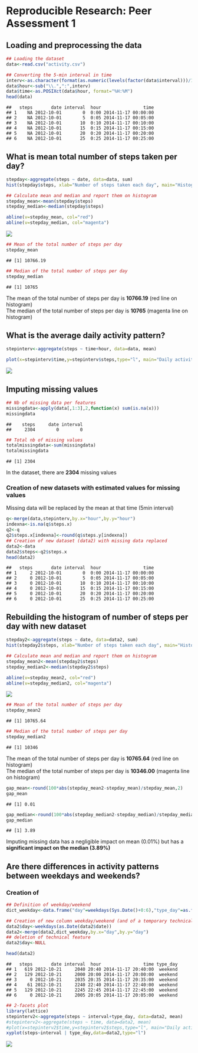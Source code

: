 # Reproducible Research: Peer Assessment 1


## Loading and preprocessing the data


```r
## Loading the dataset
data<-read.csv("activity.csv")

## Converting the 5-min interval in time
interv<-as.character(format(as.numeric(levels(factor(data$interval)))/100,nsmall=2))
data$hour<-sub("\\.",":",interv)
data$time<-as.POSIXct(data$hour, format="%H:%M")
head(data)
```

```
##   steps       date interval  hour                time
## 1    NA 2012-10-01        0  0:00 2014-11-17 00:00:00
## 2    NA 2012-10-01        5  0:05 2014-11-17 00:05:00
## 3    NA 2012-10-01       10  0:10 2014-11-17 00:10:00
## 4    NA 2012-10-01       15  0:15 2014-11-17 00:15:00
## 5    NA 2012-10-01       20  0:20 2014-11-17 00:20:00
## 6    NA 2012-10-01       25  0:25 2014-11-17 00:25:00
```


## What is mean total number of steps taken per day?


```r
stepday<-aggregate(steps ~ date, data=data, sum)
hist(stepday$steps, xlab="Number of steps taken each day", main="Histogram of number of steps per day")

## Calculate mean and median and report them on histogram
stepday_mean<-mean(stepday$steps)
stepday_median<-median(stepday$steps)

abline(v=stepday_mean, col="red")
abline(v=stepday_median, col="magenta")
```

![](PA1_template_files/figure-html/total_nb_step_per_day-1.png) 

```r
## Mean of the total number of steps per day
stepday_mean
```

```
## [1] 10766.19
```

```r
## Median of the total number of steps per day
stepday_median
```

```
## [1] 10765
```
  
The mean of the total number of steps per day is **10766.19** (red line on histogram)  
The median of the total number of steps per day is **10765** (magenta line on histogram)
  

## What is the average daily activity pattern?


```r
stepinterv<-aggregate(steps ~ time+hour, data=data, mean)

plot(x=stepinterv$time,y=stepinterv$steps,type="l", main="Daily activity pattern", xlab="Time", ylab="Average number of steps")
```

![](PA1_template_files/figure-html/daily_activity_pattern-1.png) 



## Imputing missing values


```r
## Nb of missing data per features
missingdata<-apply(data[,1:3],2,function(x) sum(is.na(x)))
missingdata
```

```
##    steps     date interval 
##     2304        0        0
```

```r
## Total nb of missing values
totalmissingdata<-sum(missingdata)
totalmissingdata
```

```
## [1] 2304
```
In the dataset, there are **2304** missing values  

### Creation of new datasets with estimated values for missing values

Missing data will be replaced by the mean at that time (5min interval)

```r
q<-merge(data,stepinterv,by.x="hour",by.y="hour")
indexna<-is.na(q$steps.x)
q2<-q
q2$steps.x[indexna]<-round(q$steps.y[indexna])
## Creation of new dataset (data2) with missing data replaced
data2<-data
data2$steps<-q2$steps.x
head(data2)
```

```
##   steps       date interval  hour                time
## 1     2 2012-10-01        0  0:00 2014-11-17 00:00:00
## 2     0 2012-10-01        5  0:05 2014-11-17 00:05:00
## 3     0 2012-10-01       10  0:10 2014-11-17 00:10:00
## 4     0 2012-10-01       15  0:15 2014-11-17 00:15:00
## 5     0 2012-10-01       20  0:20 2014-11-17 00:20:00
## 6     0 2012-10-01       25  0:25 2014-11-17 00:25:00
```
## Rebuilding the histogram of number of steps per day with new dataset


```r
stepday2<-aggregate(steps ~ date, data=data2, sum)
hist(stepday2$steps, xlab="Number of steps taken each day", main="Histogram of number of steps per day [new dataset]")

## Calculate mean and median and report them on histogram
stepday_mean2<-mean(stepday2$steps)
stepday_median2<-median(stepday2$steps)

abline(v=stepday_mean2, col="red")
abline(v=stepday_median2, col="magenta")
```

![](PA1_template_files/figure-html/total_nb_step_per_day2-1.png) 

```r
## Mean of the total number of steps per day
stepday_mean2
```

```
## [1] 10765.64
```

```r
## Median of the total number of steps per day
stepday_median2
```

```
## [1] 10346
```

The mean of the total number of steps per day is **10765.64** (red line on histogram)  
The median of the total number of steps per day is **10346.00** (magenta line on histogram)  


```r
gap_mean<-round(100*abs(stepday_mean2-stepday_mean)/stepday_mean,2)
gap_mean
```

```
## [1] 0.01
```

```r
gap_median<-round(100*abs(stepday_median2-stepday_median)/stepday_median,2)
gap_median
```

```
## [1] 3.89
```

Imputing missing data has a negligible impact on mean (0.01%) but has a **significant impact on the median (3.89%)**  


## Are there differences in activity patterns between weekdays and weekends?

### Creation of 

```r
## Definition of weekday/weekend
dict_weekday<-data.frame("day"=weekdays(Sys.Date()+0:6),"type_day"=as.factor(c(rep("weekday",5),rep("weekend",2))))

## Creation of new column weekday/weekend (and of a temporary technical column : day)
data2$day<-weekdays(as.Date(data2$date))
data2<-merge(data2,dict_weekday,by.x="day",by.y="day")
## deletion of technical feature
data2$day<-NULL

head(data2)
```

```
##   steps       date interval  hour                time type_day
## 1   619 2012-10-21     2040 20:40 2014-11-17 20:40:00  weekend
## 2   129 2012-10-21     2000 20:00 2014-11-17 20:00:00  weekend
## 3     0 2012-10-21     2035 20:35 2014-11-17 20:35:00  weekend
## 4    61 2012-10-21     2240 22:40 2014-11-17 22:40:00  weekend
## 5   129 2012-10-21     2245 22:45 2014-11-17 22:45:00  weekend
## 6     0 2012-10-21     2005 20:05 2014-11-17 20:05:00  weekend
```

```r
## 2-facets plot
library(lattice)
stepinterv2<-aggregate(steps ~ interval+type_day, data=data2, mean)
#stepinterv2<-aggregate(steps ~ time, data=data2, mean)
#plot(x=stepinterv2$time,y=stepinterv2$steps,type="l", main="Daily activity pattern", xlab="Time", ylab="Average number of steps")
xyplot(steps~interval | type_day,data=data2,type="l")
```

![](PA1_template_files/figure-html/unnamed-chunk-5-1.png) 

